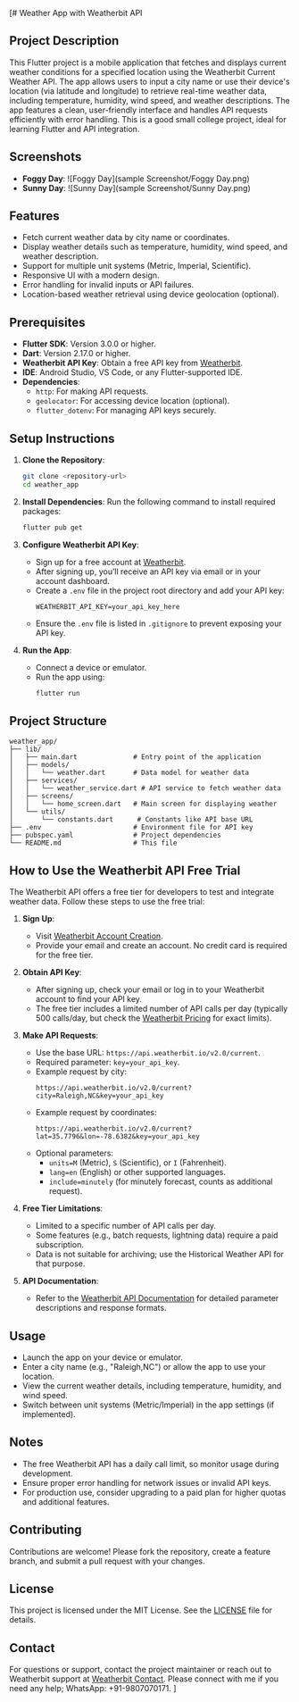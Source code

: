 [# Weather App with Weatherbit API

## Project Description
This Flutter project is a mobile application that fetches and displays current weather conditions for a specified location using the Weatherbit Current Weather API. The app allows users to input a city name or use their device's location (via latitude and longitude) to retrieve real-time weather data, including temperature, humidity, wind speed, and weather descriptions. The app features a clean, user-friendly interface and handles API requests efficiently with error handling. This is a good small college project, ideal for learning Flutter and API integration.

## Screenshots
- **Foggy Day**: ![Foggy Day](sample Screenshot/Foggy Day.png)
- **Sunny Day**: ![Sunny Day](sample Screenshot/Sunny Day.png)

## Features
- Fetch current weather data by city name or coordinates.
- Display weather details such as temperature, humidity, wind speed, and weather description.
- Support for multiple unit systems (Metric, Imperial, Scientific).
- Responsive UI with a modern design.
- Error handling for invalid inputs or API failures.
- Location-based weather retrieval using device geolocation (optional).

## Prerequisites
- **Flutter SDK**: Version 3.0.0 or higher.
- **Dart**: Version 2.17.0 or higher.
- **Weatherbit API Key**: Obtain a free API key from [Weatherbit](https://www.weatherbit.io/account/create).
- **IDE**: Android Studio, VS Code, or any Flutter-supported IDE.
- **Dependencies**:
  - `http`: For making API requests.
  - `geolocator`: For accessing device location (optional).
  - `flutter_dotenv`: For managing API keys securely.

## Setup Instructions

1. **Clone the Repository**:
   ```bash
   git clone <repository-url>
   cd weather_app
   ```

2. **Install Dependencies**:
   Run the following command to install required packages:
   ```bash
   flutter pub get
   ```

3. **Configure Weatherbit API Key**:
   - Sign up for a free account at [Weatherbit](https://www.weatherbit.io/account/create).
   - After signing up, you’ll receive an API key via email or in your account dashboard.
   - Create a `.env` file in the project root directory and add your API key:
     ```env
     WEATHERBIT_API_KEY=your_api_key_here
     ```
   - Ensure the `.env` file is listed in `.gitignore` to prevent exposing your API key.

4. **Run the App**:
   - Connect a device or emulator.
   - Run the app using:
     ```bash
     flutter run
     ```

## Project Structure
```
weather_app/
├── lib/
│   ├── main.dart              # Entry point of the application
│   ├── models/
│   │   └── weather.dart       # Data model for weather data
│   ├── services/
│   │   └── weather_service.dart # API service to fetch weather data
│   ├── screens/
│   │   └── home_screen.dart   # Main screen for displaying weather
│   └── utils/
│       └── constants.dart      # Constants like API base URL
├── .env                       # Environment file for API key
├── pubspec.yaml               # Project dependencies
└── README.md                  # This file
```

## How to Use the Weatherbit API Free Trial
The Weatherbit API offers a free tier for developers to test and integrate weather data. Follow these steps to use the free trial:

1. **Sign Up**:
   - Visit [Weatherbit Account Creation](https://www.weatherbit.io/account/create).
   - Provide your email and create an account. No credit card is required for the free tier.

2. **Obtain API Key**:
   - After signing up, check your email or log in to your Weatherbit account to find your API key.
   - The free tier includes a limited number of API calls per day (typically 500 calls/day, but check the [Weatherbit Pricing](https://www.weatherbit.io/pricing) for exact limits).

3. **Make API Requests**:
   - Use the base URL: `https://api.weatherbit.io/v2.0/current`.
   - Required parameter: `key=your_api_key`.
   - Example request by city:
     ```
     https://api.weatherbit.io/v2.0/current?city=Raleigh,NC&key=your_api_key
     ```
   - Example request by coordinates:
     ```
     https://api.weatherbit.io/v2.0/current?lat=35.7796&lon=-78.6382&key=your_api_key
     ```
   - Optional parameters:
     - `units=M` (Metric), `S` (Scientific), or `I` (Fahrenheit).
     - `lang=en` (English) or other supported languages.
     - `include=minutely` (for minutely forecast, counts as additional request).

4. **Free Tier Limitations**:
   - Limited to a specific number of API calls per day.
   - Some features (e.g., batch requests, lightning data) require a paid subscription.
   - Data is not suitable for archiving; use the Historical Weather API for that purpose.

5. **API Documentation**:
   - Refer to the [Weatherbit API Documentation](https://www.weatherbit.io/api/weather-current) for detailed parameter descriptions and response formats.

## Usage
- Launch the app on your device or emulator.
- Enter a city name (e.g., "Raleigh,NC") or allow the app to use your location.
- View the current weather details, including temperature, humidity, and wind speed.
- Switch between unit systems (Metric/Imperial) in the app settings (if implemented).

## Notes
- The free Weatherbit API has a daily call limit, so monitor usage during development.
- Ensure proper error handling for network issues or invalid API keys.
- For production use, consider upgrading to a paid plan for higher quotas and additional features.

## Contributing
Contributions are welcome! Please fork the repository, create a feature branch, and submit a pull request with your changes.

## License
This project is licensed under the MIT License. See the [LICENSE](LICENSE) file for details.

## Contact
For questions or support, contact the project maintainer or reach out to Weatherbit support at [Weatherbit Contact](https://www.weatherbit.io/contact). Please connect with me if you need any help; WhatsApp: +91-9807070171.
]
